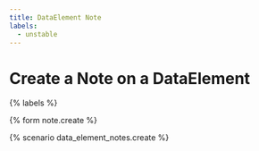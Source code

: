 ```yaml
---
title: DataElement Note
labels:
  - unstable
---
```


# Create a Note on a DataElement

{% labels %}

{% form note.create %}

{% scenario data_element_notes.create %}
